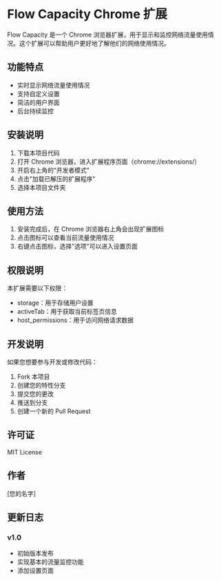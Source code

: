 # Flow Capacity Chrome 扩展

Flow Capacity 是一个 Chrome 浏览器扩展，用于显示和监控网络流量使用情况。这个扩展可以帮助用户更好地了解他们的网络使用情况。

## 功能特点

- 实时显示网络流量使用情况
- 支持自定义设置
- 简洁的用户界面
- 后台持续监控

## 安装说明

1. 下载本项目代码
2. 打开 Chrome 浏览器，进入扩展程序页面（chrome://extensions/）
3. 开启右上角的"开发者模式"
4. 点击"加载已解压的扩展程序"
5. 选择本项目文件夹

## 使用方法

1. 安装完成后，在 Chrome 浏览器右上角会出现扩展图标
2. 点击图标可以查看当前流量使用情况
3. 右键点击图标，选择"选项"可以进入设置页面

## 权限说明

本扩展需要以下权限：
- storage：用于存储用户设置
- activeTab：用于获取当前标签页信息
- host_permissions：用于访问网络请求数据

## 开发说明

如果您想要参与开发或修改代码：

1. Fork 本项目
2. 创建您的特性分支
3. 提交您的更改
4. 推送到分支
5. 创建一个新的 Pull Request

## 许可证

MIT License

## 作者

[您的名字]

## 更新日志

### v1.0
- 初始版本发布
- 实现基本的流量监控功能
- 添加设置页面 